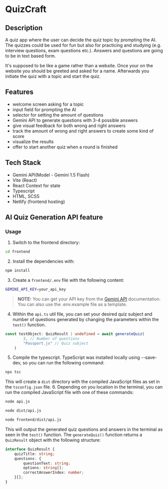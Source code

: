 # QuizCraft

## Description

A quiz app where the user can decide the quiz topic by prompting the AI. The quizzes could be used for fun but also for practicing and studying (e.g. interview questions, exam questions etc.). Answers and questions are going to be in text based form.

It's supposed to be like a game rather than a website. Once your on the website you should be greeted and asked for a name. Afterwards you initiate the quiz with a topic and start the quiz.

## Features

* welcome screen asking for a topic
* input field for prompting the AI
* selector for setting the amount of questions
* Gemini API to generate questions with 3-4 possible answers
* give visual feedback for both wrong and right answers
* track the amount of wrong and right answers to create some kind of score
* visualize the results
* offer to start another quiz when a round is finished


## Tech Stack

* Gemini API(Model - Gemini 1.5 Flash)
* Vite (React)
* React Context for state
* Typescript
* HTML, SCSS
* Netlify (frontend hosting)



## AI Quiz Generation API feature

### Usage
1. Switch to the frontend directory:
```bash
cd frontend
```
2. Install the dependencies with:
```bash
npm install
```
3. Create a `frontend/.env` file with the following content:
```bash
GEMINI_API_KEY=your_api_key
```
> **NOTE:**
> You can get your API key from the [Gemini API](https://ai.google.dev/gemini-api?gad_source=1&gclid=Cj0KCQjw7Py4BhCbARIsAMMx-_IbSjSUZIg4gAbOfmaRmAoGZFWrVv53JF4zEGSwxKRBkXcLFhCidqsaAhGmEALw_wcB&authuser=1) documentation. 
> You can also use the .env.example file as a template.
4. Within the `api.ts` util file, you can set your desired quiz subject and number of questions generated by changing the parameters within the `test()` function.
```typescript
const testObject: QuizResult | undefined = await generateQuiz(
        3, // Number of questions
        "Passport.js" // Quiz subject
    )
```
5. Compile the typescript. TypeScript was installed locally using --save-dev, so you can run the following command:
```bash
npx tsc
```
This will create a `dist` directory with the compiled JavaScript files as set in the `tsconfig.json` file.
6. Depending on you location in the terminal, you can run the compiled JavaScript file with one of these commands:
```bash
node api.js
```
```bash
node dist/api.js
```
```bash
node frontend/dist/api.js
```
This will output the generated quiz questions and answers in the terminal as seen in the `test()` function. The `generateQuiz()` function returns a `QuizResult` object with the following structure:
```typescript
interface QuizResult {
    quizTitle: string;
    questions: {
        questionText: string;
        options: string[];
        correctAnswerIndex: number;
    }[];
}
```